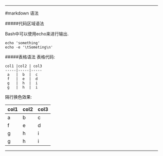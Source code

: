 _ _ _
#markdown 语法

#####代码区域语法

Bash中可以使用echo来进行输出.  

    echo 'something'  
    echo -e '\tSometing\n'  

#####表格语法
表格代码:

    col1 |col2 | col3
    -----|-----|-----
     a   |  b  |  c
     f   |  e  |  d
     g   |  h  |  i
     g   |  h  |  i

隔行换色效果:

col1 |col2 | col3
-----|-----|-----
 a   |  b  |  c
 f   |  e  |  d
 g   |  h  |  i
 g   |  h  |  i

_ _ _
